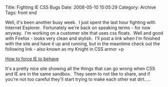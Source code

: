 Title: Fighting IE CSS Bugs
Date: 2008-05-10 15:05:29
Category: Archive
Tags: front end

Well, it's been another busy week.  I just spent the last hour fighting with Internet Explorer.  Fortunately we're back 
on speaking terms - for now anyway.  I'm working on a customer site that uses css floats.  Well and good with Firefox - 
looks very clean and stylish.  I'll post a link when I'm finished with the site and have it up and running, but in the 
meantime check out the following link - also known as my Knight in CSS armor =p

[How to force IE to behave](http://www.positioniseverything.net/explorer.html) 

It's a pretty nice site showing all the things that can go wrong when CSS and IE are in the same sandbox.  They seem to 
not like to share, and if you're not too careful they'll start trying to make each other eat dirt.....